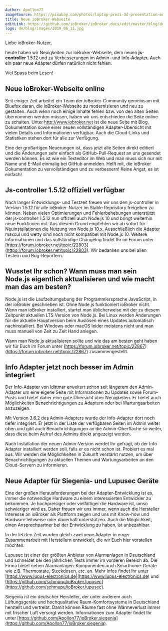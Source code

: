 ```yaml
---
Author: Apollon77
imageSource: https://pixabay.com/photos/laptop-prezi-3d-presentation-mockup-2411303/
title: Neue ioBroker-Webseite
editLink: https://github.com/ioBroker/ioBroker.docs/edit/master/blog/de/2019_06_11.md
logo: de/blog/images/2019_06_11.jpg
---
```

Liebe ioBroker-Nutzer,
<!-- ID: 501751 -->

heute haben wir Neuigkeiten zur ioBroker-Webseite, dem neuen **js-controller** 1.5.12 und zu Verbesserungen im Admin- und Info-Adapter.
Auch ein paar neue Adapter dürfen natürlich nicht fehlen.
<!-- ID: 846214 -->

Viel Spass beim Lesen!
<!-- ID: 376044 -->

## Neue ioBroker-Webseite online
<!-- ID: 752956 -->
Seit einiger Zeit arbeitet ein Team der ioBroker-Community gemeinsam mit Bluefox daran, die ioBroker-Webseite zu modernisieren und neu zu gestalten.
Auch wenn noch einige Inhalte fehlen bzw. von den alten Seiten übernommen werden müssen, haben wir uns entschieden die Seite online zu schalten.
Unter http://www.iobroker.net ist die neue Seite mit Blog, Dokumentation sowie einer neuen vollständigen Adapter-Übersicht mit vielen Details und
Informationen verfügbar. Auch die Cloud-Links und Statistiken stehen dort für alle zur Verfügung.
<!-- ID: 244100 -->

Eine der großartigen Neuerungen ist, dass jetzt alle Seiten direkt editiert und die Änderungen sehr
einfach als GitHub-Pull-Request an uns gesendet werden können. Es ist wie ein Texteditor im Web
und man muss sich nur mit Name und E-Mail einmalig bei GitHub anmelden. Helft mit, die ioBroker
Dokumentation zu vervollständigen und zu verbessern! Keine Angst, es ist einfach!
<!-- ID: 433173 -->

## Js-controller 1.5.12 offiziell verfügbar
<!-- ID: 134404 -->
Nach langer Entwicklungs- und Testzeit freuen wir uns den js-controller in Version 1.5.12 für alle
ioBroker-Nutzer im Stable Repository freigeben zu können. Neben vielen Optimierungen und
Fehlerbehebungen unterstützt der js-controller 1.5.12 nun offiziell auch Node.js 10 und bringt
weiterhin neue Funktionen mit. Aus diesem Grund empfehlen wir ab sofort für Neuinstallationen die Nutzung von Node.js 10.x.
Ausschließlich die Adapter maxcul und wetty sind noch nicht kompatibel mit Node.js 10.
Weitere Informationen und das vollständige Changelog findet Ihr im Forum unter [https://forum.iobroker.net/topic/22803](https://forum.iobroker.net/topic/22803).
Wir bedanken uns bei allen Testern und Bug-Reportern.
<!-- ID: 775453 -->

## Wusstet Ihr schon? Wann muss man sein Node.js eigentlich aktualisieren und wie macht man das am besten?
<!-- ID: 148286 -->
Node.js ist die Laufzeitumgebung der Programmiersprache JavaScript, in der ioBroker geschrieben ist.
Ohne Node.js funktioniert ioBroker nicht. Wenn man ioBroker installiert, startet man
üblicherweise mit der zu diesem Zeitpunkt aktuellen LTS Version von Node.js.
Bei Linux werden Änderungen für die aktuelle Hauptversion beim Auslösen eines Updates automatisch nachinstalliert.
Bei Windows oder macOS leider meistens nicht und man muss manuell von Zeit zu Zeit Hand anlegen.
<!-- ID: 479342 -->

Wann man Node.js aktualisieren sollte und wie das am besten geht haben wir für
Euch im Forum unter [https://forum.iobroker.net/topic/22867](https://forum.iobroker.net/topic/22867) zusammengestellt.
<!-- ID: 383718 -->

## Info Adapter jetzt noch besser im Admin integriert
<!-- ID: 723688 -->
Der Info-Adapter von ldittmar erweitert schon seit längerem den Admin-Adapter um eine eigene Seite mit Informationen zu
Updates sowie Forum-Posts und bietet daher eine gute Übersicht über Neuigkeiten.
Er bietet auch Möglichkeiten Benachrichtigungen zu Adaptern oder bei Wartungsarbeiten anzuzeigen.
<!-- ID: 656642 -->

Mit Version 3.6.2 des Admin-Adapters wurde der Info-Adapter dort noch tiefer integriert.
Er jetzt in der Liste der verfügbaren Seiten im Admin weiter oben und gibt auch Benachrichtigungen an die Admin-Oberfläche so weiter,
dass diese beim Aufruf des Admins direkt angezeigt werden.
<!-- ID: 158912 -->

Nach Installation der neuen Admin-Version werdet Ihr gefragt, ob der Info Adapter installiert werden soll,
falls er es nicht schon ist. Probiert es mal aus. Wir werden die Möglichkeiten in Zukunft verstärkt nutzen,
um über Benachrichtigungen zu aktuellen Themen und Wartungsarbeiten an den Cloud-Servern zu informieren.
<!-- ID: 702573 -->

## Neue Adapter für Siegenia- und Lupusec Geräte
<!-- ID: 674248 -->
Eine der großen Herausforderungen bei der Adapter-Entwicklung ist es, immer die notwendige Hardware
zu einem interessierten Entwickler zu bekommen. Je hochpreisiger oder vielfältiger die Hardware ist,
umso schwieriger wird es. Daher freuen wir uns immer, wenn auch die Hersteller Interesse an ioBroker
als Plattform zeigen und uns mit Know-how und Hardware leihweise oder dauerhaft unterstützen.
Auch die Möglichkeit, einen Ansprechpartner bei der Entwicklung zu haben, ist unbezahlbar.
<!-- ID: 646567 -->

In der letzten Zeit wurden gleich zwei neue Adapter in enger Zusammenarbeit mit
Herstellern entwickelt, die wir Euch hier vorstellen möchten:
<!-- ID: 676062 -->

Lupusec ist einer der größten Anbieter von Alarmanlagen in Deutschland und schneidet bei den
jährlichen Tests immer im vorderen Bereich ab. Die Firma bietet neben Alarmanlagen-Komponenten
auch Smarthome-Geräte wie z.B. Thermostate, Steckdosen, etc. an. Mehr Infos findet Ihr unter
[https://www.lupus-electronics.de](https://www.lupus-electronics.de) und [https://github.com/schmupu/ioBroker.lupusec](https://github.com/schmupu/ioBroker.lupusec).
<!-- ID: 391145 -->

Siegenia ist ein deutscher Hersteller, der unter anderem auch Lüftungsgeräte
und hochqualitative Raum-Komfortsysteme in Deutschland herstellt und vertreibt.
Damit können Räume fast ohne Wärmeverlust immer mit frischer Luft versorgt werden.
Informationen zum Adapter findet Ihr unter [https://github.com/Apollon77/ioBroker.siegenia](https://github.com/Apollon77/ioBroker.siegenia).
<!-- ID: 897663 -->
